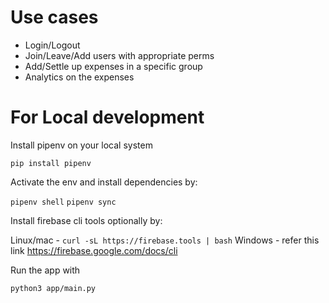 # Use cases
- Login/Logout
- Join/Leave/Add users with appropriate perms
- Add/Settle up expenses in a specific group
- Analytics on the expenses


# For Local development

Install pipenv on your local system

`pip install pipenv`

Activate the env and install dependencies by:

`pipenv shell`
`pipenv sync`

Install firebase cli tools optionally by:

Linux/mac - `curl -sL https://firebase.tools | bash`
Windows   - refer this link https://firebase.google.com/docs/cli


Run the app with

`python3 app/main.py`
